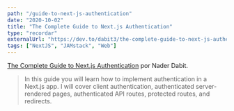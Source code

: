 ```yaml
---
path: "/guide-to-next-js-authentication"
date: "2020-10-02"
title: "The Complete Guide to Next.js Authentication"
type: "recordar"
externalUrl: "https://dev.to/dabit3/the-complete-guide-to-next-js-authentication-2aco"
tags: ["NextJS", "JAMstack", "Web"]
---
```


[The Complete Guide to Next.js Authentication](https://dev.to/dabit3/the-complete-guide-to-next-js-authentication-2aco) por Nader Dabit.

> In this guide you will learn how to implement authentication in a Next.js app. I will cover client authentication, authenticated server-rendered pages, authenticated API routes, protected routes, and redirects.
